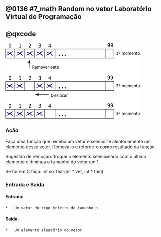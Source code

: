 ## @0136 #7_math Random no vetor Laboratório Virtual de Programação
## @qxcode

![](capa.jpg)

### Ação

Faça uma função que receba um vetor e selecione aleatóriamente um elemento desse vetor. Remova-o e retorne-o como resultado da função.

Sugestão de remoção: troque o elemento selecionado com o último elemento e diminua o tamanho do vetor em 1.

Se for em C faça: int sortear(int \* vet, int \* tam)

### Entrada e Saida

#### Entrada: 

    *   Um vetor do tipo inteiro de tamanho n.

#### Saida:

    *   Um elemento aleatório do vetor